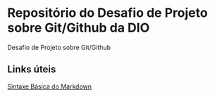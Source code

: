 # Repositório do Desafio de Projeto sobre Git/Github da DIO
Desafio de Projeto sobre Git/Github

## Links úteis
[Sintaxe Básica do Markdown](https://www.markdownguide.org/basic-syntax/)
